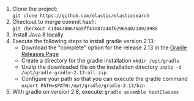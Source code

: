 1. Clone the project:  
   `git clone https://github.com/elastic/elasticsearch`
2. Checkout to merge commit hash:  
   `git checkout c1d44780675a9ff43e87a44f62969a0214928988`
3. Install Java 8 locally
4. Execute the following steps to install gradle version 2.13:
   * Download the "complete" option for the release 2.13 in the [Gradle Releases Page](https://gradle.org/releases/)
   * Create a directory for the gradle installation
      `mkdir /opt/gradle`
   * Unzip the downloaded file on the installation directory
      `unzip -d /opt/gradle gradle-2.13-all.zip`
   * Configure your path so that you can execute the gradle command
      `export PATH=$PATH:/opt/gradle/gradle-2.13/bin`
5. With gradle on version 2.8, execute:
   `gradle assemble testClasses`